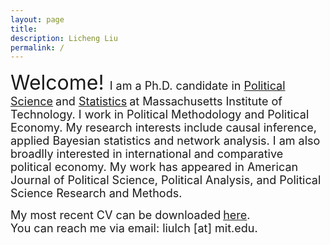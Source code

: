 ```yaml
---
layout: page
title: 
description: Licheng Liu
permalink: /
---
```


<font size="6">
Welcome! 
</font>  
<font size="4"> I am a Ph.D. candidate in </font>  
<font size="4"><a href="https://polisci.mit.edu">Political Science</a></font>
<font size="4"> and </font>
<font size="4"><a href="https://idss.mit.edu">Statistics</a></font>
<font size="4"> at Massachusetts Institute of Technology. I work in Political Methodology and Political Economy. My research interests include causal inference, applied Bayesian statistics and network analysis. I am also broadlly interested in international and comparative political economy. </font>  
<font size="4">
My work has appeared in American Journal of Political Science, Political Analysis, and Political Science Research and Methods. 
</font> 

  
<p>
<font size="4">My most recent CV can be downloaded</font> <font size="4"><a href="https://liulch.github.io/CV_Liu.pdf">here</a></font><font size="4">.<br>You can reach me via email: liulch [at] mit.edu.</font>
</p>


<!-- 
A jekyll theme with inspiration from linux consoles for hackers, developers and script kiddies.
You can find the source code for this theme at [github.com/b2a3e8/jekyll-theme-console](https://github.com/b2a3e8/jekyll-theme-console).
-->
<!-- 
## What is jekyll?

Jekyll is a simple, blog-aware, static site generator for personal, project, or organization sites. Written in Ruby by Tom Preston-Werner, GitHub's co-founder, it is distributed under an open source license.
<br />Instead of using databases, Jekyll takes the content, renders Markdown or Textile and Liquid templates, and produces a complete, static website ready to be served by Apache HTTP Server, Nginx or another web server. Jekyll is the engine behind GitHub Pages, a GitHub feature that allows users to host websites based on their GitHub repositories for no additional cost.
-->
